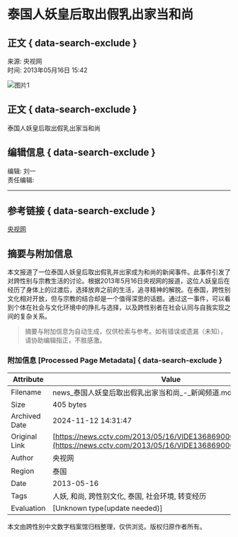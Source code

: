 # 泰国人妖皇后取出假乳出家当和尚

## 正文 { data-search-exclude }


来源: 央视网  
时间: 2013年05月16日 15:42  

![图片1](https://p4.img.cctvpic.com/photoAlbum/page/performance/img/2024/5/29/1716964589825_932.jpg)

## 正文 { data-search-exclude }

泰国人妖皇后取出假乳出家当和尚

## 编辑信息 { data-search-exclude }

编辑: 刘一  
责任编辑: 

--- 

## 参考链接 { data-search-exclude }

[央视网](https://news.cctv.com/2013/05/16/VIDE1368690001159443.shtml)
<!-- tcd_original_link https://news.cctv.com/2013/05/16/VIDE1368690001159443.shtml -->
## 摘要与附加信息

<!-- tcd_abstract -->
本文报道了一位泰国人妖皇后取出假乳并出家成为和尚的新闻事件。此事件引发了对跨性别与宗教生活的讨论。根据2013年5月16日央视网的报道，这位人妖皇后在经历了身体上的过渡后，选择放弃之前的生活，追寻精神的解脱。在泰国，跨性别文化相对开放，但与宗教的结合却是一个值得深思的话题。通过这一事件，可以看到个体在社会与文化环境中的挣扎与选择，以及跨性别者在社会认同与自我实现之间的复杂关系。
<!-- tcd_abstract_end -->

> 摘要与附加信息为自动生成，仅供检索与参考。如有错误或遗漏（未知），请协助编辑指正，不胜感激。

### 附加信息 [Processed Page Metadata] { data-search-exclude }

| Attribute       | Value                                  |
|-----------------|----------------------------------------|
| Filename        | news_泰国人妖皇后取出假乳出家当和尚_-_新闻频道.md                             |
| Size            | 405 bytes                           |
| Archived Date   | 2024-11-12 14:31:47                             |
| Original Link   | [https://news.cctv.com/2013/05/16/VIDE1368690001159443.shtml](https://news.cctv.com/2013/05/16/VIDE1368690001159443.shtml)                       |
| Author          | 央视网                               |
| Region          | 泰国                               |
| Date            | 2013-05-16                                 |
| Tags            | 人妖, 和尚, 跨性别文化, 泰国, 社会环境, 转变经历                                 |
| Evaluation            | [Unknown type(update needed)]                                 |
<!-- tcd_table_end -->

本文由跨性别中文数字档案馆归档整理，仅供浏览。版权归原作者所有。
